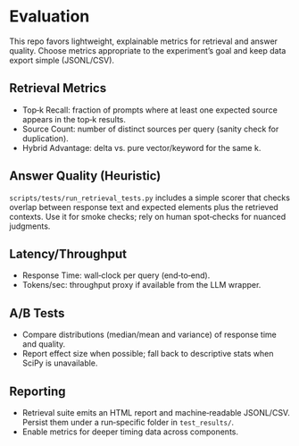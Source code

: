 # Evaluation

This repo favors lightweight, explainable metrics for retrieval and answer quality. Choose metrics appropriate to the experiment’s goal and keep data export simple (JSONL/CSV).

## Retrieval Metrics
- Top‑k Recall: fraction of prompts where at least one expected source appears in the top‑k results.
- Source Count: number of distinct sources per query (sanity check for duplication).
- Hybrid Advantage: delta vs. pure vector/keyword for the same k.

## Answer Quality (Heuristic)
`scripts/tests/run_retrieval_tests.py` includes a simple scorer that checks overlap between response text and expected elements plus the retrieved contexts. Use it for smoke checks; rely on human spot‑checks for nuanced judgments.

## Latency/Throughput
- Response Time: wall‑clock per query (end‑to‑end).
- Tokens/sec: throughput proxy if available from the LLM wrapper.

## A/B Tests
- Compare distributions (median/mean and variance) of response time and quality.
- Report effect size when possible; fall back to descriptive stats when SciPy is unavailable.

## Reporting
- Retrieval suite emits an HTML report and machine‑readable JSONL/CSV. Persist them under a run‑specific folder in `test_results/`.
- Enable metrics for deeper timing data across components.

